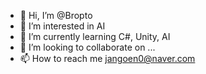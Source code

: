 - 👋 Hi, I’m @Bropto
- 👀 I’m interested in AI
- 🌱 I’m currently learning C#, Unity, AI
- 💞️ I’m looking to collaborate on ...
- 📫 How to reach me jangoen0@naver.com

<!---
Bropto/Bropto is a ✨ special ✨ repository because its `README.md` (this file) appears on your GitHub profile.
You can click the Preview link to take a look at your changes.
--->
